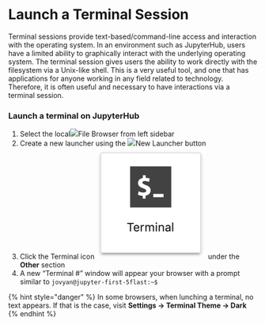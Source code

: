# Launch a Terminal Session

Terminal sessions provide text-based/command-line access and interaction with the operating system. In an environment such as JupyterHub, users have a limited ability to graphically interact with the underlying operating system. The terminal session gives users the ability to work directly with the filesystem via a Unix-like shell. This is a very useful tool, and one that has applications for anyone working in any field related to technology. Therefore, it is often useful and necessary to have interactions via a terminal session.

### Launch a terminal on JupyterHub

1. Select the local![](https://firebasestorage.googleapis.com/v0/b/gitbook-28427.appspot.com/o/assets%2F-LLCCXzhzhO5fUT5UTHC%2F-LMmBQGJ7BT7b2AWahYH%2F-LMlxyNgzr5hNq7NVLZt%2FScreenshot%20from%202018-09-19%2009-14-01.png?alt=media&token=fe7682b4-5b85-4043-bfca-360ffd79dea8)File Browser from left sidebar
2. Create a new launcher using the ![](https://firebasestorage.googleapis.com/v0/b/gitbook-28427.appspot.com/o/assets%2F-LLCCXzhzhO5fUT5UTHC%2F-LMnMc81jihkXNmOWoVK%2F-LMnMdrGWVaRcDlycwXr%2FScreenshot%20from%202018-09-19%2015-46-05.png?alt=media&token=ce6cda07-111d-4da1-a23e-4f84f72b82c6)New Launcher button
3. Click the Terminal icon ![](../.gitbook/assets/screen-shot-2019-08-21-at-2.40.07-pm.png) under the **Other** section
4. A new “Terminal \#” window will appear your browser with a prompt similar to `jovyan@jupyter-first-5flast:~$`

{% hint style="danger" %}
In some browsers, when lunching a terminal, no text appears. If that is the case, visit **Settings -&gt; Terminal Theme -&gt; Dark**
{% endhint %}



